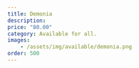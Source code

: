 ```yaml
---
title: Demonia
description:
price: "80.00"
category: Available for all.
images: 
    - /assets/img/available/demonia.png
order: 500
---
```

